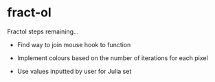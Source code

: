 # fract-ol

Fractol steps remaining...

- Find way to join mouse hook to function

- Implement colours based on the number of iterations for each pixel
    
- Use values inputted by user for Julia set
